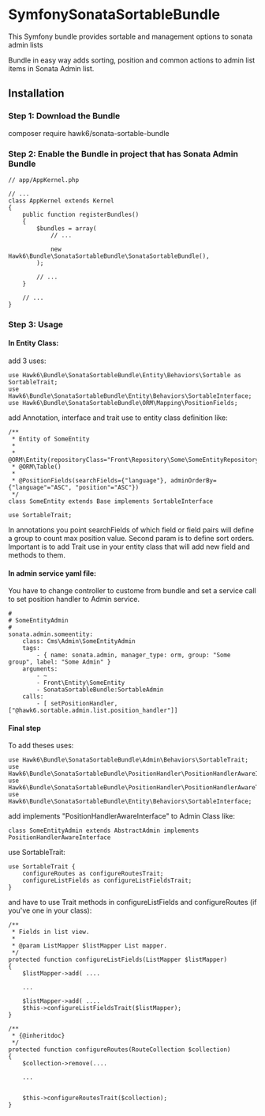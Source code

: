 # SymfonySonataSortableBundle
This Symfony bundle provides sortable and management options to sonata admin lists

Bundle in easy way adds sorting, position and common actions to admin list items in Sonata Admin list.


## Installation 

### Step 1: Download the Bundle
composer require hawk6/sonata-sortable-bundle

### Step 2: Enable the Bundle in project that has Sonata Admin Bundle


    // app/AppKernel.php

    // ...
    class AppKernel extends Kernel
    {
        public function registerBundles()
        {
            $bundles = array(
                // ...

                new Hawk6\Bundle\SonataSortableBundle\SonataSortableBundle(),
            );

            // ...
        }

        // ...
    }

### Step 3: Usage

#### In Entity Class:

add 3 uses:

    use Hawk6\Bundle\SonataSortableBundle\Entity\Behaviors\Sortable as SortableTrait;
    use Hawk6\Bundle\SonataSortableBundle\Entity\Behaviors\SortableInterface;
    use Hawk6\Bundle\SonataSortableBundle\ORM\Mapping\PositionFields;
    
add Annotation, interface and trait use to entity class definition like:

    /**
     * Entity of SomeEntity
     *
     * @ORM\Entity(repositoryClass="Front\Repository\Some\SomeEntityRepository")
     * @ORM\Table()
     *
     * @PositionFields(searchFields={"language"}, adminOrderBy={"language"="ASC", "position"="ASC"})
     */
    class SomeEntity extends Base implements SortableInterface
    
    use SortableTrait;
    
In annotations you point searchFields of which field or field pairs will define a group to count max position value. Second param is to define sort orders.
Important is to add Trait use in your entity class that will add new field and methods to them.


#### In admin service yaml file: 

You have to change controller to custome from bundle and set a service call to set position handler to Admin service.

    #
    # SomeEntityAdmin
    #
    sonata.admin.someentity:
        class: Cms\Admin\SomeEntityAdmin
        tags:
            - { name: sonata.admin, manager_type: orm, group: "Some group", label: "Some Admin" }
        arguments:
            - ~
            - Front\Entity\SomeEntity
            - SonataSortableBundle:SortableAdmin
        calls:
            - [ setPositionHandler,   ["@hawk6.sortable.admin.list.position_handler"]]
            
#### Final step
To add theses uses:


    use Hawk6\Bundle\SonataSortableBundle\Admin\Behaviors\SortableTrait;
    use Hawk6\Bundle\SonataSortableBundle\PositionHandler\PositionHandlerAwareInterface;
    use Hawk6\Bundle\SonataSortableBundle\PositionHandler\PositionHandlerAwareTrait;
    use Hawk6\Bundle\SonataSortableBundle\Entity\Behaviors\SortableInterface;

add implements "PositionHandlerAwareInterface" to Admin Class like:

    class SomeEntityAdmin extends AbstractAdmin implements PositionHandlerAwareInterface

use SortableTrait:

    use SortableTrait {
        configureRoutes as configureRoutesTrait;
        configureListFields as configureListFieldsTrait;
    }

and have to use Trait methods in configureListFields and configureRoutes (if you've one in your class):

    /**
     * Fields in list view.
     *
     * @param ListMapper $listMapper List mapper.
     */
    protected function configureListFields(ListMapper $listMapper)
    {
        $listMapper->add( ....
        
        ...
        
        $listMapper->add( ....
        $this->configureListFieldsTrait($listMapper);
    }

    /**
     * {@inheritdoc}
     */
    protected function configureRoutes(RouteCollection $collection)
    {
        $collection->remove(....
        
        ...
        
        
        $this->configureRoutesTrait($collection);
    }





